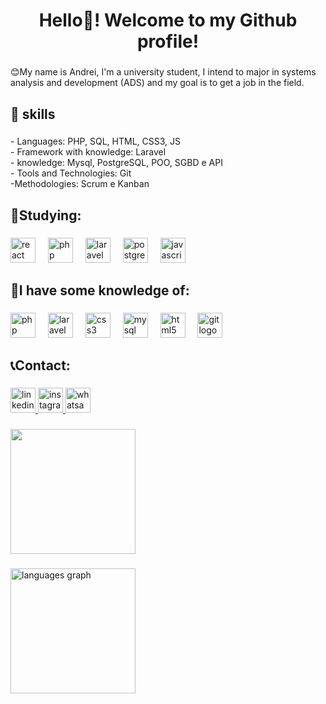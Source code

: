 <h1 align="center">Hello👋! Welcome to my Github profile!</h1>

###

<p align="left">😊My name is Andrei, I'm a university student, I intend to major in systems analysis and development (ADS) and my goal is to get a job in the field.</p>

###

<h2 align="left">🔧 skills</h2>

###

<p align="left">- Languages: PHP, SQL, HTML, CSS3, JS<br>- Framework with knowledge: Laravel<br>- knowledge: Mysql, PostgreSQL, POO, SGBD e API<br>- Tools and Technologies: Git<br>-Methodologies: Scrum e Kanban</p>

###

<h2 align="left">📕Studying:</h2>

###

<div align="left">
  <img src="https://cdn.jsdelivr.net/gh/devicons/devicon/icons/react/react-original-wordmark.svg" height="40" alt="react logo"  />
  <img width="12" />
  <img src="https://cdn.jsdelivr.net/gh/devicons/devicon/icons/php/php-original.svg" height="40" alt="php logo"  />
  <img width="12" />
  <img src="https://cdn.jsdelivr.net/gh/devicons/devicon/icons/laravel/laravel-original.svg" height="40" alt="laravel logo"  />
  <img width="12" />
  <img src="https://cdn.jsdelivr.net/gh/devicons/devicon/icons/postgresql/postgresql-original.svg" height="40" alt="postgresql logo"  />
  <img width="12" />
  <img src="https://cdn.jsdelivr.net/gh/devicons/devicon/icons/javascript/javascript-original.svg" height="40" alt="javascript logo"  />
</div>

###

<h2 align="left">📘I have some knowledge of:
</h2>

###

<div align="left">
  <img src="https://cdn.jsdelivr.net/gh/devicons/devicon/icons/php/php-original.svg" height="40" alt="php logo"  />
  <img width="12" />
  <img src="https://cdn.jsdelivr.net/gh/devicons/devicon/icons/laravel/laravel-original.svg" height="40" alt="laravel logo"  />
  <img width="12" />
  <img src="https://cdn.jsdelivr.net/gh/devicons/devicon/icons/css3/css3-original.svg" height="40" alt="css3 logo"  />
  <img width="12" />
  <img src="https://cdn.jsdelivr.net/gh/devicons/devicon/icons/mysql/mysql-original.svg" height="40" alt="mysql logo"  />
  <img width="12" />
  <img src="https://cdn.jsdelivr.net/gh/devicons/devicon/icons/html5/html5-original.svg" height="40" alt="html5 logo"  />
  <img width="12" />
  <img src="https://cdn.jsdelivr.net/gh/devicons/devicon/icons/git/git-original.svg" height="40" alt="git logo"  />
</div>

###

<h2 align="left">📞Contact:</h2>

###

<div align="left">
  <a href="https://www.linkedin.com/in/andrei-da-silva-moreira-54b160248/" target="_blank">
    <img src="https://img.shields.io/static/v1?message=LinkedIn&logo=linkedin&label=&color=0077B5&logoColor=white&labelColor=&style=for-the-badge" height="40" alt="linkedin logo"  />
  </a>
  <a href="https://www.instagram.com/andreimoreira0/" target="_blank">
    <img src="https://img.shields.io/static/v1?message=Instagram&logo=instagram&label=&color=E4405F&logoColor=white&labelColor=&style=for-the-badge" height="40" alt="instagram logo"  />
  </a>
  <img src="https://img.shields.io/static/v1?message=Whatsapp&logo=whatsapp&label=&color=25D366&logoColor=white&labelColor=&style=for-the-badge" height="40" alt="whatsapp logo"  />
</div>

###

<div align="left">
  <img height="200" src="https://media0.giphy.com/media/v1.Y2lkPTc5MGI3NjExOTd2ZmsxMWZpbnZ3czMzNWE5MTdldW04emRkcjFodThreGdjeDBhayZlcD12MV9pbnRlcm5hbF9naWZfYnlfaWQmY3Q9Zw/I1yi8IW1ecKvvuQuNW/giphy.gif"  />
</div>

###

<div align="left">
  <img src="https://github-readme-stats.vercel.app/api/top-langs?username=andreidasilvamoreira&locale=pt-br&hide_title=false&layout=compact&card_width=320&langs_count=5&theme=dracula&hide_border=false&order=2" height="200" alt="languages graph"  />
</div>

###

